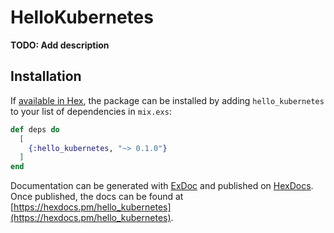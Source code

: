 # HelloKubernetes

**TODO: Add description**

## Installation

If [available in Hex](https://hex.pm/docs/publish), the package can be installed
by adding `hello_kubernetes` to your list of dependencies in `mix.exs`:

```elixir
def deps do
  [
    {:hello_kubernetes, "~> 0.1.0"}
  ]
end
```

Documentation can be generated with [ExDoc](https://github.com/elixir-lang/ex_doc)
and published on [HexDocs](https://hexdocs.pm). Once published, the docs can
be found at [https://hexdocs.pm/hello_kubernetes](https://hexdocs.pm/hello_kubernetes).

